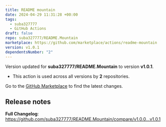 ```yaml
---
title: README mountain
date: 2024-04-29 11:31:28 +00:00
tags:
  - suba327777
  - GitHub Actions
draft: false
repo: suba327777/README.Mountain
marketplace: https://github.com/marketplace/actions/readme-mountain
version: v1.0.1
dependentsNumber: "2"
---
```



Version updated for **suba327777/README.Mountain** to version **v1.0.1**.
- This action is used across all versions by **2** repositories.

Go to the [GitHub Marketplace](https://github.com/marketplace/actions/readme-mountain) to find the latest changes.

## Release notes

**Full Changelog**: https://github.com/suba327777/README.Mountain/compare/v1.0.0...v1.0.1
